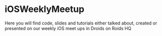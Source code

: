 # iOSWeeklyMeetup
Here you will find code, slides and tutorials either talked about, created or presented on our weekly iOS meet ups in Droids on Roids HQ
